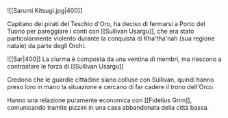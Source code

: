 ![[Sarumi Kitsugi.jpg|400]]

Capitano dei pirati del Teschio d'Oro, ha deciso di fermarsi a Porto del Tuono per pareggiare i conti con [[Sullivan Usargu]], che era stato particolarmente violento durante la conquista di Kha'tha'nah (sua regione natale) da parte degli Orchi.

![[Sar|400]]
La ciurma è composta da una ventina di membri, ma riescono a contrastare le forza di [[Sullivan Usargu]]

Credono che le guardie cittadine siano colluse con Sullivan, quindi hanno preso loro in mano la situazione e cercano di far cadere il trono dell'Orco.

Hanno una relazione puramente economica con [[Fidelius Grim]], comunicando tramite pizzini in una casa abbandonata della città bassa.